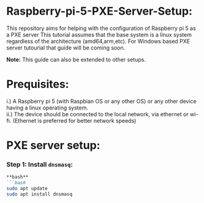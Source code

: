 # Raspberry-pi-5-PXE-Server-Setup:
This repository aims for helping with the configuration of Raspberry pi 5 as a PXE server
This tutorial assumes that the base system is a linux system regardless of the architecture (amd64,arm,etc).
For Windows based PXE server tutourial that guide will be coming soon.

**Note:** This guide can also be extended to other setups.

# Prequisites:
i.) A Raspberry pi 5 (with Raspbian OS or any other OS) or any other device having a linux operating system.  
ii.) The device should be connected to the local network, via ethernet or wi-fi. (Ethernet is preferred for better network speeds)

# PXE server setup:
### Step 1: Install `dnsmasq`:  
```markdown
**bash**
```bash
sudo apt update
sudo apt install dnsmasq
